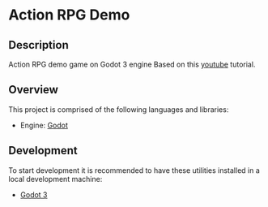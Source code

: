 # Action RPG Demo

## Description

Action RPG demo game on Godot 3 engine
Based on this [youtube](https://www.youtube.com/watch?v=mAbG8Oi-SvQ) tutorial.

## Overview

This project is comprised of the following languages and libraries:

* Engine: [Godot](https://godotengine.org/)

## Development

To start development it is recommended to have these utilities installed in a local development machine:

* [Godot 3](https://godotengine.org/)
